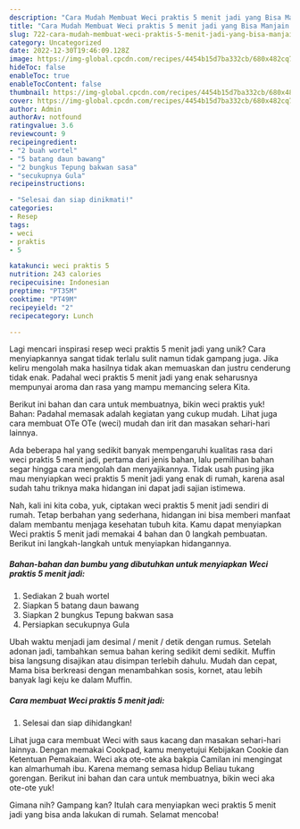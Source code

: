 ```yaml
---
description: "Cara Mudah Membuat Weci praktis 5 menit jadi yang Bisa Manjain Lidah"
title: "Cara Mudah Membuat Weci praktis 5 menit jadi yang Bisa Manjain Lidah"
slug: 722-cara-mudah-membuat-weci-praktis-5-menit-jadi-yang-bisa-manjain-lidah
category: Uncategorized
date: 2022-12-30T19:46:09.128Z
image: https://img-global.cpcdn.com/recipes/4454b15d7ba332cb/680x482cq70/weci-praktis-5-menit-jadi-foto-resep-utama.jpg
hideToc: false
enableToc: true
enableTocContent: false
thumbnail: https://img-global.cpcdn.com/recipes/4454b15d7ba332cb/680x482cq70/weci-praktis-5-menit-jadi-foto-resep-utama.jpg
cover: https://img-global.cpcdn.com/recipes/4454b15d7ba332cb/680x482cq70/weci-praktis-5-menit-jadi-foto-resep-utama.jpg
author: Admin
authorAv: notfound
ratingvalue: 3.6
reviewcount: 9
recipeingredient:
- "2 buah wortel"
- "5 batang daun bawang"
- "2 bungkus Tepung bakwan sasa"
- "secukupnya Gula"
recipeinstructions:

- "Selesai dan siap dinikmati!"
categories:
- Resep
tags:
- weci
- praktis
- 5

katakunci: weci praktis 5 
nutrition: 243 calories
recipecuisine: Indonesian
preptime: "PT35M"
cooktime: "PT49M"
recipeyield: "2"
recipecategory: Lunch

---
```





Lagi mencari inspirasi resep weci praktis 5 menit jadi yang unik? Cara menyiapkannya sangat tidak terlalu sulit namun tidak gampang juga. Jika keliru mengolah maka hasilnya tidak akan memuaskan dan justru cenderung tidak enak. Padahal weci praktis 5 menit jadi yang enak seharusnya mempunyai aroma dan rasa yang mampu memancing selera Kita.





Berikut ini bahan dan cara untuk membuatnya, bikin weci praktis yuk! Bahan: Padahal memasak adalah kegiatan yang cukup mudah. Lihat juga cara membuat OTe OTe (weci) mudah dan irit dan masakan sehari-hari lainnya.

Ada beberapa hal yang sedikit banyak mempengaruhi kualitas rasa dari weci praktis 5 menit jadi, pertama dari jenis bahan, lalu pemilihan bahan segar hingga cara mengolah dan menyajikannya. Tidak usah pusing jika mau menyiapkan weci praktis 5 menit jadi yang enak di rumah, karena asal sudah tahu triknya maka hidangan ini dapat jadi sajian istimewa.






Nah, kali ini kita coba, yuk, ciptakan weci praktis 5 menit jadi sendiri di rumah. Tetap berbahan yang sederhana, hidangan ini bisa memberi manfaat dalam membantu menjaga kesehatan tubuh kita. Kamu dapat menyiapkan Weci praktis 5 menit jadi memakai 4 bahan dan 0 langkah pembuatan. Berikut ini langkah-langkah untuk menyiapkan hidangannya.

<!--inarticleads1-->

##### Bahan-bahan dan bumbu yang dibutuhkan untuk menyiapkan Weci praktis 5 menit jadi:

1. Sediakan 2 buah wortel
1. Siapkan 5 batang daun bawang
1. Siapkan 2 bungkus Tepung bakwan sasa
1. Persiapkan secukupnya Gula


Ubah waktu menjadi jam desimal / menit / detik dengan rumus. Setelah adonan jadi, tambahkan semua bahan kering sedikit demi sedikit. Muffin bisa langsung disajikan atau disimpan terlebih dahulu. Mudah dan cepat, Mama bisa berkreasi dengan menambahkan sosis, kornet, atau lebih banyak lagi keju ke dalam Muffin. 

<!--inarticleads2-->

##### Cara membuat Weci praktis 5 menit jadi:


1. Selesai dan siap dihidangkan!

Lihat juga cara membuat Weci with saus kacang dan masakan sehari-hari lainnya. Dengan memakai Cookpad, kamu menyetujui Kebijakan Cookie dan Ketentuan Pemakaian. Weci aka ote-ote aka bakpia Camilan ini mengingat kan almarhumah ibu. Karena memang semasa hidup Beliau tukang gorengan. Berikut ini bahan dan cara untuk membuatnya, bikin weci aka ote-ote yuk! 

Gimana nih? Gampang kan? Itulah cara menyiapkan weci praktis 5 menit jadi yang bisa anda lakukan di rumah. Selamat mencoba!
